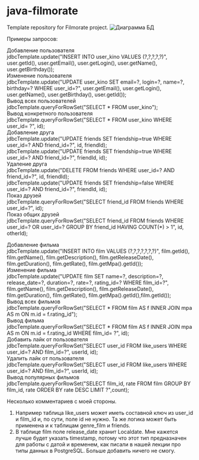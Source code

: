 # java-filmorate
Template repository for Filmorate project.
![Диаграмма БД](https://user-images.githubusercontent.com/108830655/209578935-745b8f5d-7e66-4d33-8ca1-302227dc4dd0.png)

Примеры запросов:

Добавление пользователя  
jdbcTemplate.update("INSERT INTO user_kino VALUES (?,?,?,?,?)", user.getId(), user.getEmail(), user.getLogin(), user.getName(), user.getBirthday());  
Изменение пользователя  
jdbcTemplate.update("UPDATE user_kino SET email=?, login=?, name=?, birthday=? WHERE user_id=?", user.getEmail(), user.getLogin(), user.getName(), user.getBirthday(), user.getId());  
Вывод всех пользователей  
jdbcTemplate.queryForRowSet("SELECT * FROM user_kino");  
Вывод конкретного пользователя  
jdbcTemplate.queryForRowSet("SELECT * FROM user_kino WHERE user_id= ?", id);  
Добавление друга  
jdbcTemplate.update("UPDATE friends SET friendship=true WHERE user_id=? AND friend_id=?", id, friendId);  
jdbcTemplate.update("UPDATE friends SET friendship=true WHERE user_id=? AND friend_id=?", friendId, id);  
Удаление друга  
jdbcTemplate.update("DELETE FROM friends WHERE user_id=? AND friend_id=?", id, friendId);  
jdbcTemplate.update("UPDATE friends SET friendship=false WHERE user_id=? AND friend_id=?", friendId, id);  
Показ друзей  
jdbcTemplate.queryForRowSet("SELECT friend_id FROM friends WHERE user_id=?", id);  
Показ общих друзей  
jdbcTemplate.queryForRowSet("SELECT friend_id FROM friends WHERE user_id=? OR user_id=? GROUP BY friend_id HAVING COUNT(*) > 1", id, otherId);  
  
Добавление фильма  
jdbcTemplate.update("INSERT INTO film VALUES (?,?,?,?,?,?,?)", film.getId(), film.getName(), film.getDescription(), film.getReleaseDate(), film.getDuration(), film.getRate(), film.getMpa().getId());  
Изменение фильма  
jdbcTemplate.update("UPDATE film SET name=?, description=?, release_date=?, duration=?, rate=?, rating_id=? WHERE film_id=?", film.getName(), film.getDescription(), film.getReleaseDate(), film.getDuration(), film.getRate(), film.getMpa().getId(),film.getId());  
Вывод всех фильмов  
jdbcTemplate.queryForRowSet("SELECT * FROM film AS f INNER JOIN mpa AS m ON m.id = f.rating_id");  
Вывод фильма  
jdbcTemplate.queryForRowSet("SELECT * FROM film AS f INNER JOIN mpa AS m ON m.id = f.rating_id WHERE film_id= ?", id);  
Добавить лайк от пользователя  
jdbcTemplate.queryForRowSet("SELECT user_id FROM like_users WHERE user_id=? AND film_id=?", userId, id);  
Удалить лайк от пользователя  
jdbcTemplate.queryForRowSet("SELECT user_id FROM like_users WHERE user_id=? AND film_id=?", userId, id);  
Вывод популярных фильмов  
jdbcTemplate.queryForRowSet("SELECT film_id, rate FROM film GROUP BY film_id, rate ORDER BY rate DESC LIMIT ?",count);  


Несколько комментариев с моей стороны.

1. Например таблица like_users может иметь составной ключ из user_id и film_id и, по сути, поле id не нужно.
Та же логика может быть применена и к таблицам genre_film и friends.
2. В таблице film поле release_date хранит Localdate. Мне кажется лучше будет указать timestamp, потому что этот тип предназначен для работы с датой и временем, как писали в нашей лекции про типы данных в PostgreSQL.
Больше добавить ничего не смогу.
